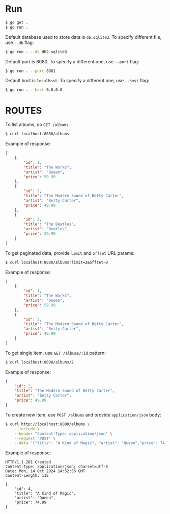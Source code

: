 # Run

```sh
$ go get .
$ go run .
```

Default database used to store data is `db.sqlite3`. To specify different file, use `--db` flag:

```sh
$ go run . --db db2.sqlite3
```

Default port is 8080. To specify a different one, use `--port` flag:

```sh
$ go run . --port 8081
```

Default host is `localhost`. To specify a different one, use `--host` flag:

```sh
$ go run . --host 0.0.0.0
```

# ROUTES

To list albums, do `GET /albums`:

```sh
$ curl localhost:8080/albums
```
Example of response:
```json
[
    {
        "id": 1,
        "title": "The Works",
        "artist": "Queen",
        "price": 59.99
    },
    {
        "id": 2,
        "title": "The Modern Sound of Betty Carter",
        "artist": "Betty Carter",
        "price": 49.99
    },
    {
        "id": 3,
        "title": "The Beatles",
        "artist": "Beatles",
        "price": 29.99
    }
]  
```

To get paginated data, provide `limit` and `offset` URL params:

```sh
$ curl localhost:8080/albums?limit=2&offset=0
```
Example of response:
```json
[
    {
        "id": 1,
        "title": "The Works",
        "artist": "Queen",
        "price": 59.99
    },
    {
        "id": 2,
        "title": "The Modern Sound of Betty Carter",
        "artist": "Betty Carter",
        "price": 49.99
    }
]  
```

To get single item, use `GET /albums/:id` pattern:

```sh
$ curl localhost:8080/albums/2
```
Example of response:
```json
{
    "id": 2,
    "title": "The Modern Sound of Betty Carter",
    "artist": "Betty Carter",
    "price": 49.99
}
```

To create new item, use `POST /albums` and provide `application/json` body:

```sh
$ curl http://localhost:8080/albums \
    --include \
    --header "Content-Type: application/json" \
    --request "POST" \
    --data '{"title": "A Kind of Magic", "artist": "Queen","price": 74.99}'
```
Example of response:
```http
HTTP/1.1 201 Created
Content-Type: application/json; charset=utf-8
Date: Mon, 14 Oct 2024 14:52:56 GMT
Content-Length: 115

{
    "id": 4,
    "title": "A Kind of Magic",
    "artist": "Queen",
    "price": 74.99
}
```

